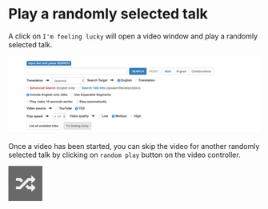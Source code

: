 # Play a randomly selected talk

A click on `I'm feeling lucky` will open a video window and play a randomly selected talk.

![Input panel](images/08.png)

Once a video has been started, you can skip the video for another randomly selected talk by clicking on `random play` button on the video controller.

![Random-play icon](images/09.png)


